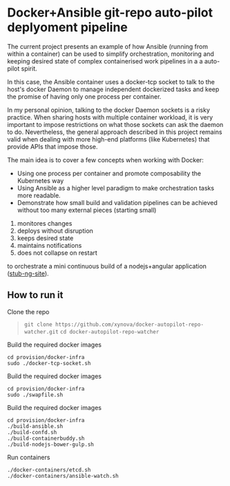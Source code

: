 # Docker+Ansible git-repo auto-pilot deplyoment pipeline 

The current project presents an example of how Ansible (running from within a container) can be used to simplify orchestration, monitoring and keeping desired state of complex containerised work pipelines in a a auto-pilot spirit. 

In this case, the Ansible container uses a docker-tcp socket to talk to the host's docker Daemon to manage independent dockerized tasks and keep the promise of having only one process per container.

In my personal opinion, talking to the docker Daemon sockets is a risky practice. When sharing hosts with multiple container workload, it is very important to impose restrictions on what those sockets can ask the daemon to do. Nevertheless, the general approach described in this project remains valid when dealing with more high-end platforms (like Kubernetes) that provide APIs that impose those. 

The main idea is to cover a few concepts when working with Docker:
* Using one process per container and promote composability the Kubernetes way
* Using Ansible as a higher level paradigm to make orchestration tasks more readable.
* Demonstrate how small build and validation pipelines can be achieved without too many external pieces (starting small)


1. monitores changes
2. deploys without disruption
3. keeps desired state
4. maintains notifications
5. does not collapse on restart

to orchestrate a mini continuous build of a nodejs+angular application ([stub-ng-site](https://github.com/xynova/stub-ng-site)).


## How to run it

Clone the repo
>    `` git clone https://github.com/xynova/docker-autopilot-repo-watcher.git ``
>    `` cd docker-autopilot-repo-watcher ``

Build the required docker images

``` shell
cd provision/docker-infra
sudo ./docker-tcp-socket.sh
```
Build the required docker images

``` shell
cd provision/docker-infra
sudo ./swapfile.sh
```


Build the required docker images

``` shell
cd provision/docker-infra
./build-ansible.sh
./build-confd.sh
./build-containerbuddy.sh
./build-nodejs-bower-gulp.sh
```

Run containers

``` shell
./docker-containers/etcd.sh
./docker-containers/ansible-watch.sh 
```

